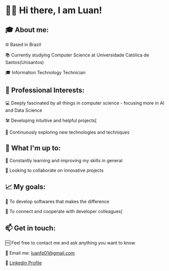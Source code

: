 # 🤙🏻 Hi there, I am Luan!

## 🎓 About me:
🌐 Based in Brazil

📚 Currently studying Computer Science at Universidade Católica de Santos(Unisantos)

🎓 Information Technology Technician

## 💭 Professional Interests:
💻 Deeply fascinated by all things in computer science - focusing more in AI and Data Science

🛠️ Developing intuitive and helpful projects[

🔖 Continuously exploring new technologies and techniques

## 🧠 What I'm up to:
📖 Constantly learning and improving my skills in general

🔎 Looking to collaborate on innovative projects


## 📈 My goals:
🌠 To develop softwares that makes the difference

🛜 To connect and cooperate with developer colleagues[

## 📫 Get in touch:
🆓 Feel free to contact me and ask anything you want to know

📧 Email me: luanfp01@gmail.com

🔗 [Linkedin Profile](www.linkedin.com/in/luan-felix-pereira-060991257)
<!---
luancoding220/luancoding220 is a ✨ special ✨ repository because its `README.md` (this file) appears on your GitHub profile.
You can click the Preview link to take a look at your changes.
--->
